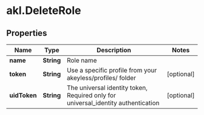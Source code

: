 # akl.DeleteRole

## Properties

Name | Type | Description | Notes
------------ | ------------- | ------------- | -------------
**name** | **String** | Role name | 
**token** | **String** | Use a specific profile from your akeyless/profiles/ folder | [optional] 
**uidToken** | **String** | The universal identity token, Required only for universal_identity authentication | [optional] 


